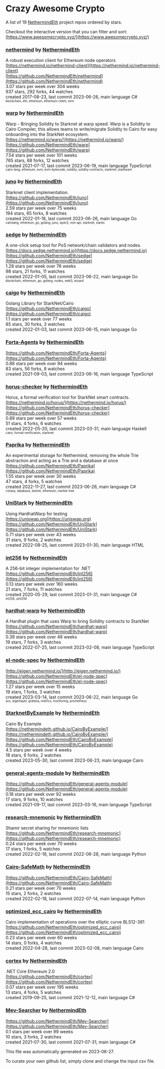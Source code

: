 # Crazy Awesome Crypto
A list of 19 [NethermindEth](https://github.com/NethermindEth) project repos ordered by stars.  

Checkout the interactive version that you can filter and sort: 
[https://www.awesomecrypto.xyz/](https://www.awesomecrypto.xyz/)  


### [nethermind](https://github.com/NethermindEth/nethermind) by [NethermindEth](https://github.com/NethermindEth)  
A robust execution client for Ethereum node operators  
[https://nethermind.io/nethermind-client](https://nethermind.io/nethermind-client)  
[https://github.com/NethermindEth/nethermind](https://github.com/NethermindEth/nethermind)  
3.07 stars per week over 304 weeks  
937 stars, 292 forks, 44 watches  
created 2017-08-23, last commit 2023-06-26, main language C#  
<sub><sup>blockchain, eth, ethereum, ethereum-client, evm</sup></sub>


### [warp](https://github.com/NethermindEth/warp) by [NethermindEth](https://github.com/NethermindEth)  
Warp - Bringing Solidity to Starknet at warp speed. Warp is a Solidity to Cairo Compiler, this allows teams to write/migrate Solidity to Cairo for easy onboarding into the StarkNet ecosystem.  
[https://nethermind.io/warp/](https://nethermind.io/warp/)  
[https://github.com/NethermindEth/warp](https://github.com/NethermindEth/warp)  
7.54 stars per week over 101 weeks  
765 stars, 68 forks, 12 watches  
created 2021-07-17, last commit 2023-06-19, main language TypeScript  
<sub><sup>cairo-lang, ethereum, evm, evm-bytecode, solidity, solidity-contracts, starknet, starkware</sup></sub>


### [juno](https://github.com/NethermindEth/juno) by [NethermindEth](https://github.com/NethermindEth)  
Starknet client implementation.  
[https://github.com/NethermindEth/juno](https://github.com/NethermindEth/juno)  
2.59 stars per week over 75 weeks  
194 stars, 65 forks, 8 watches  
created 2022-01-18, last commit 2023-06-26, main language Go  
<sub><sup>cairolang, ethereum, go, golang, juno, layer2, rest-api, starknet, starks</sup></sub>


### [sedge](https://github.com/NethermindEth/sedge) by [NethermindEth](https://github.com/NethermindEth)  
A one-click setup tool for PoS network/chain validators and nodes.  
[https://docs.sedge.nethermind.io](https://docs.sedge.nethermind.io)  
[https://github.com/NethermindEth/sedge](https://github.com/NethermindEth/sedge)  
1.28 stars per week over 76 weeks  
98 stars, 21 forks, 11 watches  
created 2022-01-05, last commit 2023-06-22, main language Go  
<sub><sup>blockchain, ethereum, go, golang, nodes, web3, wizard</sup></sub>


### [caigo](https://github.com/NethermindEth/caigo) by [NethermindEth](https://github.com/NethermindEth)  
Golang Library for StarkNet/Cairo  
[https://github.com/NethermindEth/caigo](https://github.com/NethermindEth/caigo)  
1.1 stars per week over 77 weeks  
85 stars, 30 forks, 3 watches  
created 2022-01-03, last commit 2023-06-15, main language Go  


### [Forta-Agents](https://github.com/NethermindEth/Forta-Agents) by [NethermindEth](https://github.com/NethermindEth)  
  
[https://github.com/NethermindEth/Forta-Agents](https://github.com/NethermindEth/Forta-Agents)  
0.88 stars per week over 94 weeks  
83 stars, 56 forks, 8 watches  
created 2021-09-03, last commit 2023-06-16, main language TypeScript  


### [horus-checker](https://github.com/NethermindEth/horus-checker) by [NethermindEth](https://github.com/NethermindEth)  
Horus, a formal verification tool for StarkNet smart contracts.  
[https://nethermind.io/horus/](https://nethermind.io/horus/)  
[https://github.com/NethermindEth/horus-checker](https://github.com/NethermindEth/horus-checker)  
0.89 stars per week over 57 weeks  
51 stars, 4 forks, 6 watches  
created 2022-05-20, last commit 2023-03-31, main language Haskell  
<sub><sup>cairo, formal-verification, starknet</sup></sub>


### [Paprika](https://github.com/NethermindEth/Paprika) by [NethermindEth](https://github.com/NethermindEth)  
An experimental storage for Nethermind, removing the whole Trie abstraction and acting as a Trie and a database at once  
[https://github.com/NethermindEth/Paprika](https://github.com/NethermindEth/Paprika)  
1.55 stars per week over 30 weeks  
47 stars, 4 forks, 5 watches  
created 2022-11-27, last commit 2023-06-26, main language C#  
<sub><sup>csharp, database, dotnet, ethereum, merkle-tree</sup></sub>


### [UniStark](https://github.com/NethermindEth/UniStark) by [NethermindEth](https://github.com/NethermindEth)  
Using HardhatWarp for testing  
[https://uniswap.org](https://uniswap.org)  
[https://github.com/NethermindEth/UniStark](https://github.com/NethermindEth/UniStark)  
0.71 stars per week over 43 weeks  
31 stars, 9 forks, 2 watches  
created 2022-08-25, last commit 2023-01-30, main language HTML  


### [int256](https://github.com/NethermindEth/int256) by [NethermindEth](https://github.com/NethermindEth)  
A 256-bit integer implementation for .NET  
[https://github.com/NethermindEth/int256](https://github.com/NethermindEth/int256)  
0.13 stars per week over 160 weeks  
21 stars, 7 forks, 11 watches  
created 2020-05-29, last commit 2023-01-31, main language C#  
<sub><sup>int256, uint256</sup></sub>


### [hardhat-warp](https://github.com/NethermindEth/hardhat-warp) by [NethermindEth](https://github.com/NethermindEth)  
A Hardhat plugin that uses Warp to bring Solidity contracts to StarkNet  
[https://github.com/NethermindEth/hardhat-warp](https://github.com/NethermindEth/hardhat-warp)  
0.39 stars per week over 48 weeks  
19 stars, 7 forks, 3 watches  
created 2022-07-25, last commit 2023-02-08, main language TypeScript  


### [el-node-spec](https://github.com/NethermindEth/el-node-spec) by [NethermindEth](https://github.com/NethermindEth)  
  
[http://eigen.nethermind.io/](http://eigen.nethermind.io/)  
[https://github.com/NethermindEth/el-node-spec](https://github.com/NethermindEth/el-node-spec)  
1.27 stars per week over 15 weeks  
19 stars, 1 forks, 3 watches  
created 2023-03-14, last commit 2023-06-22, main language Go  
<sub><sup>avs, eigenlayer, grafana, metrics, monitoring, prometheus</sup></sub>


### [StarknetByExample](https://github.com/NethermindEth/CairoByExample) by [NethermindEth](https://github.com/NethermindEth)  
Cairo By Example  
[https://nethermindeth.github.io/CairoByExample/](https://nethermindeth.github.io/CairoByExample/)  
[https://github.com/NethermindEth/CairoByExample](https://github.com/NethermindEth/CairoByExample)  
4.5 stars per week over 4 weeks  
18 stars, 6 forks, 2 watches  
created 2023-05-30, last commit 2023-06-23, main language Cairo  


### [general-agents-module](https://github.com/NethermindEth/general-agents-module) by [NethermindEth](https://github.com/NethermindEth)  
  
[https://github.com/NethermindEth/general-agents-module](https://github.com/NethermindEth/general-agents-module)  
0.18 stars per week over 92 weeks  
17 stars, 9 forks, 10 watches  
created 2021-09-17, last commit 2023-03-16, main language TypeScript  


### [research-mnemonic](https://github.com/NethermindEth/research-mnemonic) by [NethermindEth](https://github.com/NethermindEth)  
Shamir secret sharing for mnemonic lists  
[https://github.com/NethermindEth/research-mnemonic](https://github.com/NethermindEth/research-mnemonic)  
0.24 stars per week over 70 weeks  
17 stars, 1 forks, 5 watches  
created 2022-02-16, last commit 2022-06-28, main language Python  


### [Cairo-SafeMath](https://github.com/NethermindEth/Cairo-SafeMath) by [NethermindEth](https://github.com/NethermindEth)  
  
[https://github.com/NethermindEth/Cairo-SafeMath](https://github.com/NethermindEth/Cairo-SafeMath)  
0.21 stars per week over 70 weeks  
15 stars, 2 forks, 2 watches  
created 2022-02-18, last commit 2022-07-14, main language Python  


### [optimized_ecc_cairo](https://github.com/NethermindEth/optimized_ecc_cairo) by [NethermindEth](https://github.com/NethermindEth)  
Cairo implementation of operations over the elliptic curve BLS12-381  
[https://github.com/NethermindEth/optimized_ecc_cairo](https://github.com/NethermindEth/optimized_ecc_cairo)  
0.23 stars per week over 60 weeks  
14 stars, 0 forks, 4 watches  
created 2022-04-28, last commit 2023-02-08, main language Cairo  


### [cortex](https://github.com/NethermindEth/cortex) by [NethermindEth](https://github.com/NethermindEth)  
.NET Core Ethereum 2.0  
[https://github.com/NethermindEth/cortex](https://github.com/NethermindEth/cortex)  
0.07 stars per week over 195 weeks  
13 stars, 4 forks, 5 watches  
created 2019-09-25, last commit 2021-12-12, main language C#  


### [Mev-Searcher](https://github.com/NethermindEth/Mev-Searcher) by [NethermindEth](https://github.com/NethermindEth)  
  
[https://github.com/NethermindEth/Mev-Searcher](https://github.com/NethermindEth/Mev-Searcher)  
0.1 stars per week over 99 weeks  
10 stars, 3 forks, 2 watches  
created 2021-07-30, last commit 2021-07-31, main language C#  


This file was automatically generated on 2023-06-27.  

To curate your own github list, simply clone and change the input csv file.  